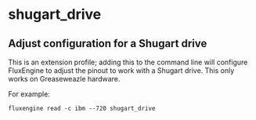 shugart_drive
====
## Adjust configuration for a Shugart drive
<!-- This file is automatically generated. Do not edit. -->

This is an extension profile; adding this to the command line will configure
FluxEngine to adjust the pinout to work with a Shugart drive. This only works
on Greaseweazle hardware.

For example:

```
fluxengine read -c ibm --720 shugart_drive
```

